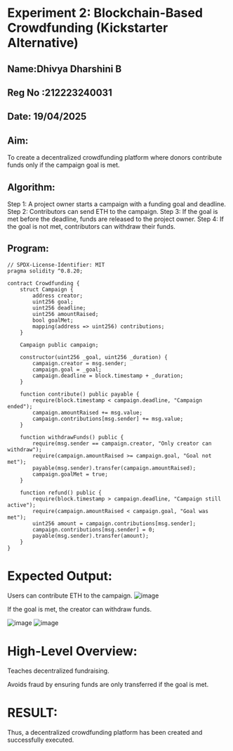 # Experiment 2: Blockchain-Based Crowdfunding (Kickstarter Alternative)
## Name:Dhivya Dharshini B 
## Reg No :212223240031
## Date: 19/04/2025
## Aim:
To create a decentralized crowdfunding platform where donors contribute funds only if the campaign goal is met.

## Algorithm:
Step 1:
A project owner starts a campaign with a funding goal and deadline.
Step 2:
Contributors can send ETH to the campaign.
Step 3:
If the goal is met before the deadline, funds are released to the project owner.
Step 4:
If the goal is not met, contributors can withdraw their funds.


## Program:
```
// SPDX-License-Identifier: MIT
pragma solidity ^0.8.20;

contract Crowdfunding {
    struct Campaign {
        address creator;
        uint256 goal;
        uint256 deadline;
        uint256 amountRaised;
        bool goalMet;
        mapping(address => uint256) contributions;
    }

    Campaign public campaign;

    constructor(uint256 _goal, uint256 _duration) {
        campaign.creator = msg.sender;
        campaign.goal = _goal;
        campaign.deadline = block.timestamp + _duration;
    }

    function contribute() public payable {
        require(block.timestamp < campaign.deadline, "Campaign ended");
        campaign.amountRaised += msg.value;
        campaign.contributions[msg.sender] += msg.value;
    }

    function withdrawFunds() public {
        require(msg.sender == campaign.creator, "Only creator can withdraw");
        require(campaign.amountRaised >= campaign.goal, "Goal not met");
        payable(msg.sender).transfer(campaign.amountRaised);
        campaign.goalMet = true;
    }

    function refund() public {
        require(block.timestamp > campaign.deadline, "Campaign still active");
        require(campaign.amountRaised < campaign.goal, "Goal was met");
        uint256 amount = campaign.contributions[msg.sender];
        campaign.contributions[msg.sender] = 0;
        payable(msg.sender).transfer(amount);
    }
}
```
# Expected Output:
Users can contribute ETH to the campaign.
![image](https://github.com/user-attachments/assets/3d80e96c-b71b-4a3f-85d2-52d0f5c1b8f0)



If the goal is met, the creator can withdraw funds.

![image](https://github.com/user-attachments/assets/e7acafd2-9723-4705-b097-2604cea1499c)
![image](https://github.com/user-attachments/assets/f93fdc04-ab7e-4d3a-85a7-563b27335648)



# High-Level Overview:
Teaches decentralized fundraising.


Avoids fraud by ensuring funds are only transferred if the goal is met.

# RESULT: 
Thus, a decentralized crowdfunding platform has been created and successfully executed.
